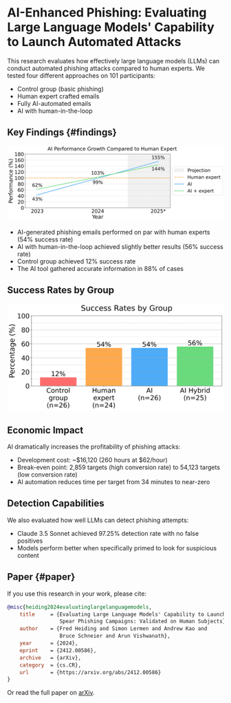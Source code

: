 # AI-Enhanced Phishing: Evaluating Large Language Models' Capability to Launch Automated Attacks

This research evaluates how effectively large language models (LLMs) can conduct automated phishing attacks compared to human experts. We tested four different approaches on 101 participants:

- Control group (basic phishing)
- Human expert crafted emails
- Fully AI-automated emails
- AI with human-in-the-loop

## Key Findings {#findings}

![AI Performance Growth](images/ai_growth.png)

- AI-generated phishing emails performed on par with human experts (54% success rate)
- AI with human-in-the-loop achieved slightly better results (56% success rate)
- Control group achieved 12% success rate
- The AI tool gathered accurate information in 88% of cases

## Success Rates by Group

![Success Rates](images/confidence.png)

## Economic Impact

AI dramatically increases the profitability of phishing attacks:
- Development cost: ~$16,120 (260 hours at $62/hour)
- Break-even point: 2,859 targets (high conversion rate) to 54,123 targets (low conversion rate)
- AI automation reduces time per target from 34 minutes to near-zero

## Detection Capabilities

We also evaluated how well LLMs can detect phishing attempts:
- Claude 3.5 Sonnet achieved 97.25% detection rate with no false positives
- Models perform better when specifically primed to look for suspicious content


## Paper {#paper}

If you use this research in your work, please cite:

```bibtex
@misc{heiding2024evaluatinglargelanguagemodels,
    title     = {Evaluating Large Language Models' Capability to Launch Fully Automated 
                 Spear Phishing Campaigns: Validated on Human Subjects}, 
    author    = {Fred Heiding and Simon Lermen and Andrew Kao and 
                 Bruce Schneier and Arun Vishwanath},
    year      = {2024},
    eprint    = {2412.00586},
    archive   = {arXiv},
    category  = {cs.CR},
    url       = {https://arxiv.org/abs/2412.00586}
}
```

Or read the full paper on [arXiv](https://arxiv.org/abs/2412.00586).